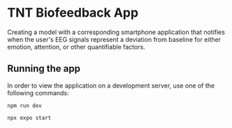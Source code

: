 # TNT Biofeedback App 

Creating a model with a corresponding smartphone application that notifies when the user's EEG signals represent a deviation from baseline for either emotion, attention, or other quantifiable factors.

## Running the app 

In order to view the application on a development server, use one of the following commands: 

```
npm run dev
```
```
npx expo start
```
